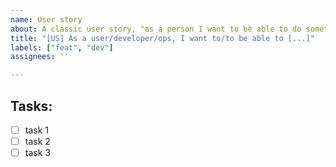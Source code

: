 ```yaml
---
name: User story
about: A classic user story, "as a person I want to be able to do something"
title: "[US] As a user/developer/ops, I want to/to be able to [...]"
labels: ["feat", "dev"]
assignees: ''

---
```


## Tasks:
- [ ] task 1
- [ ] task 2
- [ ] task 3
